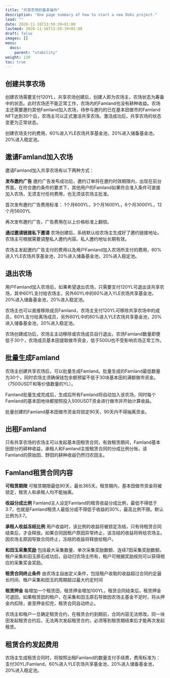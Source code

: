 ```yaml
---
title: "共享农场的基本操作"
description: "One page summary of how to start a new Doks project."
lead: ""
date: 2020-11-16T13:59:39+01:00
lastmod: 2020-11-16T13:59:39+01:00
draft: false
images: []
menu:
  docs:
    parent: "stability"
weight: 110
toc: true
---
```


## 创建共享农场

创建农场需要支付120YL，共享农场创建后，创建人即为农场主，农场状态为筹备中的状态。此时农场还不能正常工作，农场内的Famland也没有耕种收益。农场主还需要邀约其他Famland加入农场，待参与邀约的已在基本田做市的Famland NFT达到30个后，农场主可以正式激活共享农场。激活成功后，共享农场的状态变更为正常状态。

创建农场支付的费用，60%进入YLE农场共享基金池，20%进入储备基金池，20%进入稳定池。

## 邀请Famland加入农场

邀请Famland加入共享农场有以下两种方式：



**发布邀约广告** 邀约广告发布成功后，邀约订单将在邀约时效期限内，出现在前台界面，在符合邀约条件的要求下，其他用户的Famland如果符合准入条件可直接加入农场，无须支付任何费用，也无须该农场主批准。

首次发布邀约广告费用标准： 1个月600YL，3个月1600YL，6个月3000YL，12个月5600YL

再次发布邀约广告，广告费用在以上价格标准上翻倍。



**通过邀请链接私下邀请** 农场创建后，系统默认给农场主生成好了邀约链接地址。农场主可根据需要调整私人邀约内容。私人邀约地址长期有效。

农场主发起邀约广告支付的费用以及用户Famland加入农场所支付的费用，60%进入YLE农场共享基金池，20%进入储备基金池，20%进入稳定池。

## 退出农场

用户Famland加入农场后，如果希望退出农场，只需要支付120YL可退出该共享农场，其中60YL支付给农场主，另外60YL中的60%进入YLE农场共享基金池，20%进入储备基金池，20%进入稳定池。

农场主也可以直接移除成员Famland，农场主支付120YL可移除共享农场中的成员，60YL支付给离场成员，另外60YL中的60%进入YLE农场共享基金池，20%进入储备基金池，20%进入稳定池。

农场创建成功后，农场主主动移除或农场成员自行退出，农场Famland数量即便低于30个，农场成员基本田提取做市资金，低于500U也不受影响农场正常工作。

## 批量生成Famland



农场主创建共享农场后，可以批量生成Famland。批量生成的Famland最低数量为30个，同时农场主须确保钱包余额预留不低于30块基本田的满额做市资金。（7500USDT和等价值数量的YL）。



Famland批量生成完成后，生成后所有Famland将自动加入该农场，同时每个Famland的基本田地块都按照投入500USDT资金进行做市并开始计算收益。

批量创建的Famland基本田做市资金将锁定90天，90天内不得抽离资金。

## 出租Famland

只有共享农场的农场主可以发起基本田租赁合同，有效租赁期间，Famland基本田部分的耕种收益，承租人和Famland主按租赁合同的分成比例分账。该Famland的原始田、野田的耕种收益仍然归农田主。



## Famland租赁合同内容



**可租赁期限** 可租赁期限最低90天，最长365天。租赁期内，基本田做市资金将被锁定，租赁人和承租人均不能抽离。



**收益分成比例** Famland主人设定Famland的租赁收益分成比例，最低不得低于3:7，也就是Famland租赁人最低分成不得低于收益的30%，最高比例不限。默认比例为3:7。



**承租人收益冻结比例** 用户收益时，该比例的收益将被锁定冻结，只有待租赁合同结束后，才会释放。如果合同因租户原因异常终止，该冻结的收益将转给农场主。因农场主原因导致合同终止，冻结的收益将释放给租户。



**和田玉采集奖励** 包括最大采集数量、单次采集奖励数额、连续7田采集奖励数额。租户采集和田玉原石成功后，自动归农场主所有，租户可根据奖励规则可以获得相应的采集奖金奖励。



**租赁合同终止条件** 由农场主自由定义条件，包括租户收取的收益超过合同约定最长时间、租户采集和田玉的周期超过最大约定时间



**租赁押金** 每增加一个租赁田，租赁押金增加100YL，租赁合同结束后，租赁押金可退回。如果租赁田的租户，在采集和田玉原石导致因农场主基金不足时，将从押金内扣除，直至押金扣完，租赁合同自动终止。

农场主和租户一旦确定租赁合约，在租赁合约到期前，合同内容无法修改。同一块田发起租赁合约后，无法再次发起租赁合约，必须等到租赁期结束后才能再次发起租赁。

## 租赁合约发起费用

农场主生成租赁合同时，将按照出租Famland的数量支付手续费，费用标准为：支付30YL/Famland，60%进入YLE农场共享基金池，20%进入储备基金池，20%进入稳定池。